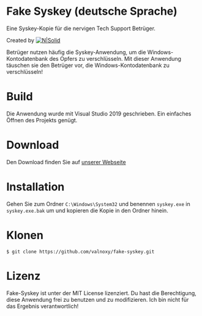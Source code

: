 # Fake Syskey (deutsche Sprache)
Eine Syskey-Kopie für die nervigen Tech Support Betrüger.

Created by 
[![N|Solid](https://exploitox.de/gitbanner.png)](https://exploitox.de)

Betrüger nutzen häufig die Syskey-Anwendung, um die Windows-Kontodatenbank des Opfers zu verschlüsseln. Mit dieser Anwendung täuschen sie den Betrüger vor, die Windows-Kontodatenbank zu verschlüsseln! 

# Build
 Die Anwendung wurde mit Visual Studio 2019 geschrieben. Ein einfaches Öffnen des Projekts genügt.

# Download
Den Download finden Sie auf [unserer Webseite](https://exploitox.de/scammer-tools)

# Installation
Gehen Sie zum Ordner `C:\Windows\System32` und benennen `syskey.exe` in `syskey.exe.bak` um und kopieren die Kopie in den Ordner hinein.

# Klonen
```shell
$ git clone https://github.com/valnoxy/fake-syskey.git
```

# Lizenz
Fake-Syskey ist unter der MIT License lizenziert. Du hast die Berechtigung, diese Anwendung frei zu benutzen und zu modifizieren. Ich bin nicht für das Ergebnis verantwortlich!